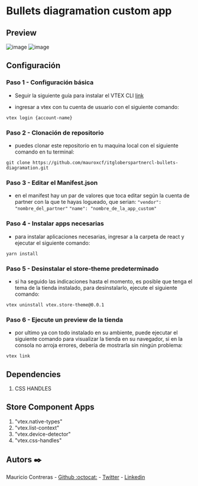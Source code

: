 # Bullets diagramation custom app

## Preview

![image](https://user-images.githubusercontent.com/66022141/209567181-861ed1e9-29fe-4af8-a8e9-a1402a4aee10.png)
![image](https://user-images.githubusercontent.com/66022141/209567529-14dff670-fb78-404c-b06a-2cf19322b33c.png)

## Configuración

### Paso 1 - Configuración básica

- Seguir la siguiente guía para instalar el VTEX CLI [link](https://developers.vtex.com/vtex-developer-docs/docs/vtex-io-documentation-vtex-io-cli-install)

- ingresar a vtex con tu cuenta de usuario con el siguiente comando:

```
vtex login {account-name}
```

### Paso 2 - Clonación de repositorio

- puedes clonar este repositorio en tu maquina local con el siguiente comando en tu terminal:

```
git clone https://github.com/mauroxcf/itgloberspartnercl-bullets-diagramation.git
```

### Paso 3 - Editar el Manifest.json

- en el manifest hay un par de valores que toca editar según la cuenta de partner con la que te hayas logueado, que serian:
  `"vendor": "nombre_del_partner"`
  `"name": "nombre_de_la_app_custom"`

### Paso 4 - Instalar apps necesarias

- para instalar aplicaciones necesarias, ingresar a la carpeta de react y ejecutar el siguiente comando:

```
yarn install
```

### Paso 5 - Desinstalar el store-theme predeterminado

- si ha seguido las indicaciones hasta el momento, es posible que tenga el tema de la tienda instalado, para desinstalarlo, ejecute el siguiente comando:

```
vtex uninstall vtex.store-theme@0.0.1
```

### Paso 6 - Ejecute un preview de la tienda

- por ultimo ya con todo instalado en su ambiente, puede ejecutar el siguiente comando para visualizar la tienda en su navegador, si en la consola no arroja errores, debería de mostrarla sin ningún problema:

```
vtex link
```

## Dependencies

1. CSS HANDLES

## Store Component Apps

1. "vtex.native-types"
2. "vtex.list-context"
3. "vtex.device-detector"
4. "vtex.css-handles"

## Autors ✒️

Mauricio Contreras - [Github :octocat:](https://github.com/mauroxcf) - [Twitter](https://twitter.com/MauroJCF) - [Linkedin](https://www.linkedin.com/in/mauricio-contrerasf/)
